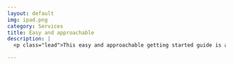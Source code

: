 ```yaml
---
layout: default
img: ipad.png
category: Services
title: Easy and approachable
description: |
  <p class="lead">This easy and approachable getting started guide is a great point of entry for developers looking to maximize their terminal usage.</p>

---
```

